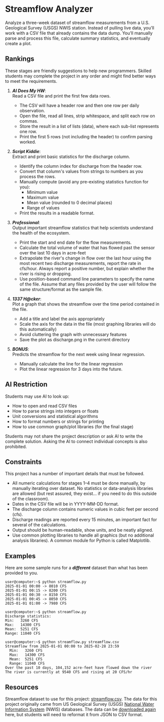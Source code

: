 # Streamflow Analyzer #
Analyze a three-week dataset of streamflow measurements from a U.S. Geological Survey (USGS) NWIS station. Instead of pulling live data, you’ll work with a CSV file that already contains the data dump. You’ll manually parse and process this file, calculate summary statistics, and eventually create a plot.

## Rankings ##
These stages are friendly suggestions to help new programmers. Skilled students may complete the project in any order and might find better ways to meet the requirements.

1. ***AI Does My HW***:  
   Read a CSV file and print the first few data rows.
   - The CSV will have a header row and then one row per daily observation.
   - Open the file, read all lines, strip whitespace, and split each row on commas.
   - Store the result in a list of lists (data), where each sub-list represents one row.
   - Print the first 5 rows (not including the header) to confirm parsing worked.

2. ***Script Kiddie***:  
   Extract and print basic statistics for the discharge column.
   - Identify the column index for discharge from the header row.
   - Convert that column's values from strings to numbers as you process the rows.
   - Manually compute (avoid any pre-existing statistics function for you):
     - Minimum value
     - Maximum value
     - Mean value (rounded to 0 decimal places)
     - Range of values
   - Print the results in a readable format.

3. ***Professional***:  
   Output important streamflow statistics that help scientists understand the health of the ecosystem.
   - Print the start and end date for the flow measurements.
   - Calculate the total volume of water that has flowed past the sensor over the last 10 days in acre-feet
   - Extrapolate the river's change in flow over the last hour using the most recent two discharge measurements, report the rate in cfs/hour. Always report a positive number, but explain whether the river is rising or dropping.
   - Use position-based command line parameters to specify the name of the file. Assume that any files provided by the user will follow the same structure/format as the sample file.

4. ***1337 H@cker***:  
   Plot a graph that shows the streamflow over the time period contained in the file.
   - Add a title and label the axis appropriately
   - Scale the axis for the data in the file (most graphing libraries will do this automatically)
   - Avoid cluttering the graph with unnecessary features
   - Save the plot as discharge.png in the current directory

5. ***BONUS***:  
   Predicts the streamflow for the next week using linear regression.
   - Manually calculate the line for the linear regression
   - Plot the linear regression for 3 days into the future.

## AI Restriction ##
Students may use AI to look up:
- How to open and read CSV files
- How to parse strings into integers or floats
- Unit conversions and statistical algorithms
- How to format numbers or strings for printing
- How to use common graph/plot libraries (for the final stage)

Students may not share the project description or ask AI to write the complete solution. Asking the AI to connect individual concepts is also prohibited.

## Constraints ##
This project has a number of important details that must be followed.
- All numeric calculations for stages 1–4 must be done manually, by manually iterating over dataset. No statistics or data-analysis libraries are allowed (but rest assured, they exist... if you need to do this outside of the classroom).
- Dates in the CSV file will be in YYYY-MM-DD format.
- The discharge column contains numeric values in cubic feet per second (cfs).
- Discharge readings are reported every 15 minutes, an important fact for several of the calculations.
- Output should be human-readable, show units, and be neatly aligned.
- Use common plotting libraries to handle all graphics (but no additional analysis libraries). A common module for Python is called Matplotlib.

## Examples ##
Here are some sample runs for a ***different*** dataset than what has been provided to you.
```
user@computer:~$ python streamflow.py
2025-01-01 00:00 -> 8010 CFS
2025-01-01 00:15 -> 8200 CFS
2025-01-01 00:30 -> 8150 CFS
2025-01-01 00:45 -> 8050 CFS
2025-01-01 01:00 -> 7980 CFS

user@computer:~$ python streamflow.py
Discharge statistics:
Min:   3260 CFS
Max:   14300 CFS
Mean:  5251 CFS
Range: 11040 CFS

user@computer:~$ python streamflow.py streamflow.csv
Streamflow from 2025-01-01 00:00 to 2025-02-28 23:59
  Min:   3260 CFS
  Max:   14300 CFS
  Mean:  5251 CFS
  Range: 11040 CFS
Over the past 10 days, 104,152 acre-feet have flowed down the river
The river is currently at 9540 CFS and rising at 20 CFS/hr
```

## Resources ##
Streamflow dataset to use for this project: [streamflow.csv](https://github.com/prof-tallman/codepuzzles/tree/main/science/streamflowstreamflow.csv). The data for this project originally came from US Geological Survey (USGS) [National Water Information System](https://waterdata.usgs.gov/nwis) (NWIS) databases. The data can be [downloaded again](https://waterservices.usgs.gov/nwis/iv/?sites=11530000&startDT=2019-05-01&endDT=2019-06-30&parameterCd=00060&siteStatus=all&format=json) here, but students will need to reformat it from JSON to CSV format.
